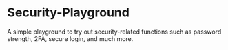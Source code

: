 # Security-Playground
 A simple playground to try out security-related functions such as password strength, 2FA, secure login, and much more.
